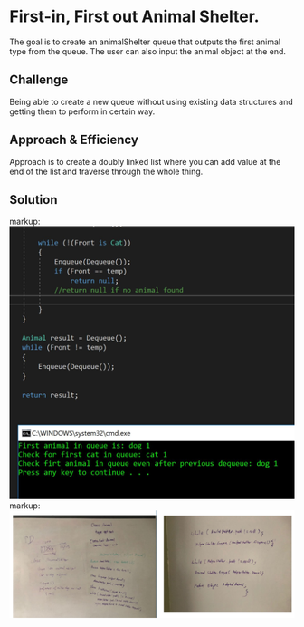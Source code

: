 # First-in, First out Animal Shelter.
The goal is to create an animalShelter queue that outputs the first animal type from the queue. The user can also input the animal object at the end. 


## Challenge
Being able to create a new queue without using existing data structures and getting them to perform in certain way. 

## Approach & Efficiency
Approach is to create a doubly linked list where you can add value at the end of the list and traverse through the whole thing. 

## Solution
markup: ![Fifo Animal](/Assets/FifoAnimalShelter.JPG)
markup: ![Animal Shelter](/Assets/AnimalShelter.JPG)